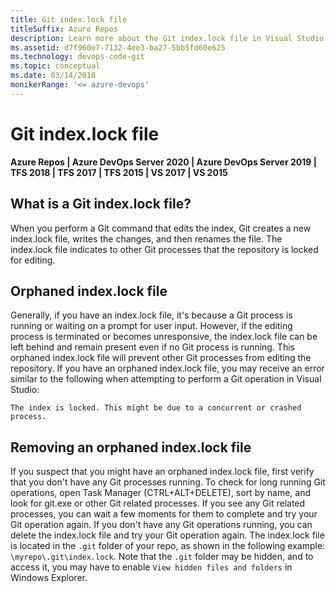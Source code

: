 ```yaml
---
title: Git index.lock file
titleSuffix: Azure Repos
description: Learn more about the Git index.lock file in Visual Studio
ms.assetid: d7f960e7-7132-4ee3-ba27-5bb5fd60e625
ms.technology: devops-code-git 
ms.topic: conceptual
ms.date: 03/14/2018
monikerRange: '<= azure-devops'
---
```



#  Git index.lock file
**Azure Repos | Azure DevOps Server 2020 | Azure DevOps Server 2019 | TFS 2018 | TFS 2017 | TFS 2015 | VS 2017 | VS 2015**

## What is a Git index.lock file?

When you perform a Git command that edits the index, Git creates a new index.lock file, writes the changes, and then renames the file. The index.lock file indicates to other Git processes that the repository is locked for editing.

## Orphaned index.lock file

Generally, if you have an index.lock file, it's because a Git process is running or waiting on a prompt for user input. However, if the editing process is terminated or becomes unresponsive, the index.lock file can be left behind and remain present even if no Git process is running. This orphaned index.lock file will prevent other Git processes from editing the repository. If you have an orphaned index.lock file, you may receive an error similar to the following when attempting to perform a Git operation in Visual Studio:

`The index is locked. This might be due to a concurrent or crashed process.`

## Removing an orphaned index.lock file

If you suspect that you might have an orphaned index.lock file, first verify that you don't have  any Git processes running. To check for long running Git operations, open Task Manager (CTRL+ALT+DELETE), sort by name, and look for git.exe or other Git related processes. If you see any Git related processes, you can wait a few moments for them to complete and try your Git operation again. If you don't have any Git operations running, you can delete the index.lock file and try your Git operation again. The index.lock file is located in the `.git` folder of your repo, as shown in the following example: `\myrepo\.git\index.lock`. Note that the `.git` folder may be hidden, and to access it, you may have to enable `View hidden files and folders` in Windows Explorer.

